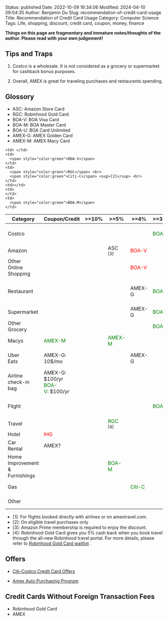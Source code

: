 Status: published
Date: 2022-10-09 16:34:06
Modified: 2024-04-10 09:04:35
Author: Benjamin Du
Slug: recommendation-of-credit-card-usage
Title: Recommendation of Credit Card Usage
Category: Computer Science
Tags: Life, shopping, discount, credit card, coupon, money, finance

**Things on this page are fragmentary and immature notes/thoughts of the author. Please read with your own judgement!**

## Tips and Traps

1. Costco is a wholesale. It is not considered as a grocery or supermarket for cashback bonus purposes.

2. Overall, AMEX is great for traveling purchases and restaurants spending.

## Glossory

- ASC: Amazon Store Card
- RGC: Robinhood Gold Card
- BOA-V: BOA Visa Card
- BOA-M: BOA Master Card
- BOA-U: BOA Card Unlimited
- AMEX-G: AMEX Golden Card
- AMEX-M: AMEX Macy Card

<table>
<thead>
  <tr>
    <th>Category</th>
    <th>Coupon/Credit</th>
    <th>&gt;=10%</th>
    <th>&gt;=5%</th>
    <th>&gt;=4%</th>
    <th>&gt;=3.5%</th>
    <th>&gt;=3%</th>
    <th>&gt;=2.5%</th>
    <th>&gt;=2%</th>
    <th>&gt;=1.5%</th>
  </tr>
</thead>
<tbody>
  <tr>
    <td>Costco</td>
    <td></td>
    <td></td>
    <td></td>
    <td></td>
    <td>
      <span style="color:green">BOA-M</span>
    </td>
    <td> <span style="color:green">RGC</span> </td>
    <td>
      <span style="color:green">BOA-V</span>
      <span style="color:red">BOA-U</span>
    </td>
    <td>
      <span style="color:green">Citi-C</span><br>
      <span style="color:green">AMEX-M</span><br>
    </td>
    <td>
      <span style="color:green">BOA-M</span>
      <span style="color:red">BOA-V</span>
    </td>
  </tr>
  <tr>
    <td>
      Amazon
    </td>
    <td></td>
    <td></td>
    <td>
        ASC <sup>[3]</sup>
    </td>
    <td>
      <span style="color:red">BOA-V</span> <br>
    </td>
    <td></td>
    <td> <span style="color:green">RGC</span> </td>
    <td>
      <span style="color:green">BOA-V</span>
    </td>
    <td>
    </td>
    <td>
      <span style="color:green">BOA-M</span>
    </td>
  </tr>
  <tr>
    <td>
      Other <br>
      Online <br>
      Shopping
    </td>
    <td></td>
    <td></td>
    <td></td>
    <td>
      <span style="color:red">BOA-V</span> <br>
    </td>
    <td></td>
    <td> <span style="color:green">RGC</span> </td>
    <td>
      <span style="color:green">BOA-V</span>
    </td>
    <td>
    </td>
    <td>
      <span style="color:green">BOA-M</span>
    </td>
  </tr>
  <tr>
    <td>Restaurant</td>
    <td></td>
    <td></td>
    <td></td>
    <td>AMEX-G</td>
    <td>
      <span style="color:green">BOA-V</span>
    </td>
    <td>
      <span style="color:green">RGC</span><br>
      <span style="color:green">AMEX-M</span><br>
      <span style="color:green">Citi-C</span><br>
    </td>
    <td>
      <span style="color:green">BOA-V</span>
    </td>
    <td>
    </td>
    <td>
      <span style="color:green">BOA-M</span>
    </td>
  </tr>
  <tr>
    <td>Supermarket</td>
    <td></td>
    <td></td>
    <td></td>
    <td>AMEX-G</td>
    <td>
      <span style="color:green">BOA-M</span>
    </td>
    <td> 
      <span style="color:green">RGC</span>
    </td>
    <td>
      <span style="color:green">BOA-V</span>
    </td>
    <td>
      <span style="color:green">AMEX-M</span><br>
    </td>
    <td>
      <span style="color:green">BOA-M</span>
    </td>
  </tr>
  <tr>
    <td>Other <br> Grocery</td>
    <td></td>
    <td></td>
    <td></td>
    <td></td>
    <td>
      <span style="color:green">BOA-M</span>
    </td>
    <td> 
      <span style="color:green">RGC</span>
    </td>
    <td>
      <span style="color:green">BOA-V</span>
    </td>
    <td>
    </td>
    <td>
      <span style="color:green">BOA-M</span>
    </td>
  </tr>
  <tr>
    <td>Macys</td>
    <td>
      <span style="color:green">AMEX-M</span><br>
    </td>
    <td></td>
    <td>
      <span style="color:green">AMEX-M</span><br>
    </td>
    <td></td>
    <td></td>
    <td> 
      <span style="color:green">RGC</span>
    </td>
    <td>
      <span style="color:green">BOA-V</span>
    </td>
    <td>
    </td>
    <td>
      <span style="color:green">BOA-M</span>
    </td>
  </tr>
  <tr>
    <td>
      Uber <br>
      Eats
    </td>
    <td>AMEX-G: 10$/mo</td>
    <td></td>
    <td></td>
    <td>AMEX-G</td>
    <td></td>
    <td>
      <span style="color:green">RGC</span><br>
      <span style="color:green">AMEX-M</span><br>
    </td>
    <td>
      <span style="color:green">BOA-V</span>
    </td>
    <td>
    </td>
    <td>
      <span style="color:green">BOA-M</span>
    </td>
  </tr>
  <tr>
    <td>
      Airline <br> 
      check-in <br>
      bag
    </td>
    <td>
      AMEX-G: $100/yr<br>
      <span style="color:green">BOA-V</span>:&nbsp$100/yr
    </td>
    <td></td>
    <td></td>
    <td></td>
    <td></td>
    <td> 
      <span style="color:green">RGC</span>
    </td>
    <td>
      <span style="color:green">BOA-V</span>
    </td>
    <td>
    </td>
    <td>
      <span style="color:green">BOA-M</span>
    </td>
  </tr>
  <tr>
    <td>Flight</td>
    <td></td>
    <td></td>
    <td></td>
    <td> </td>
    <td>
      <span style="color:green">BOA-V</span>
    </td>
    <td>
      <span style="color:green">RGC</span> <br>
      AMEX-G <sup> [1] </sup>
    </td>
    <td></td>
    <td>
    </td>
    <td>
      <span style="color:green">BOA-M</span>
    </td>
  </tr>
  <tr>
    <td>Travel</td>
    <td></td>
    <td></td>
    <td>
      <span style="color:green">RGC</span> <sup>[4]</sup>
    </td>

    <td> </td>
    <td>
      <span style="color:green">BOA-V</span>
    </td>
    <td>
      <span style="color:green">RGC</span> <br>
      <span style="color:green">Citi-C</span> <sup>[2]</sup> <br>
    </td>
    <td></td>
    <td>
    </td>
    <td>
      <span style="color:green">BOA-M</span>
    </td>
  </tr>
  <tr>
    <td>Hotel</td>
    <td>
      <span style="color:red">IHG</span>
    </td>
    <td></td>
    <td></td>
    <td></td>
    <td></td>
    <td> 
      <span style="color:green">RGC</span>
    </td>
    <td>
      <span style="color:green">BOA-V</span>
    </td>
    <td>
    </td>
    <td>
      <span style="color:green">BOA-M</span>
    </td>
  </tr>
  <tr>
    <td>
      Car <br>
      Rental
    </td>
    <td>
      AMEX?
    </td>
    <td></td>
    <td></td>
    <td> </td>
    <td></td>
    <td> 
      <span style="color:green">RGC</span>
    </td>
    <td>
      <span style="color:green">BOA-V</span>
    </td>
    <td>
    </td>
    <td>
      <span style="color:green">BOA-M</span>
    </td>
  </tr>
  <tr>
    <td>
      Home <br>
      Improvement <br>
      &amp; Furnishings
    </td>
    <td> </td>
    <td></td>
    <td>
      <span style="color:green">BOA-M</span> <br>
    </td>
    <td> </td>
    <td></td>
    <td> 
      <span style="color:green">RGC</span>
    </td>
    <td> </td>
    <td> </td>
    <td> </td>
  </tr>
  <tr>
    <td>Gas</td>
    <td></td>
    <td></td>
    <td></td>
    <td>
      <span style="color:green">Citi-C</span>
    </td>
    <td></td>
    <td> 
      <span style="color:green">RGC</span>
    </td>
    <td>
      <span style="color:green">BOA-V</span>
    </td>
    <td>
      <span style="color:green">AMEX-M</span><br>
    </td>
    <td>
      <span style="color:green">BOA-M</span>
    </td>
  </tr>
  <tr>
    <td>Other</td>
    <td></td>
    <td></td>
    <td></td>
    <td></td>
    <td></td>
    <td> 
      <span style="color:green">RGC</span>
    </td>
    <td>
      <span style="color:green">BOA-V</span>
    </td>
    <td>
      <span style="color:green">AMEX-M</span><br>
    </td>
    <td>
      <span style="color:green">BOA-M</span>
    </td>
  </tr>
</tbody>
</table>

- [1]: For flights booked directly with airlines or on amextravel.com.
- [2]: On eligible travel purchases only
- [3]: Amazon Prime membership is required to enjoy the discount.
- [4]: Robinhood Gold Card gives you 5% cash back 
    when you book travel through the all-new Robinhood travel portal.
    For more details,
    please refer to
    [Robinhood Gold Card waitlist](https://robinhood.com/us/en/support/articles/robinhood-gold-card-waitlist/)
    .

## Offers

- [Citi-Costco Credit Card Offers](https://online.citi.com/US/ag/citioffersforyou)

- [Amex Auto Purchasing Program](https://global.americanexpress.com/card-benefits/detail/auto-purchase-program/gold?account_key=F9F70B1ECFC6CC21CC84700CE77CAD92)

## Credit Cards Without Foreign Transaction Fees

- Robinhood Gold Card
- AMEX
